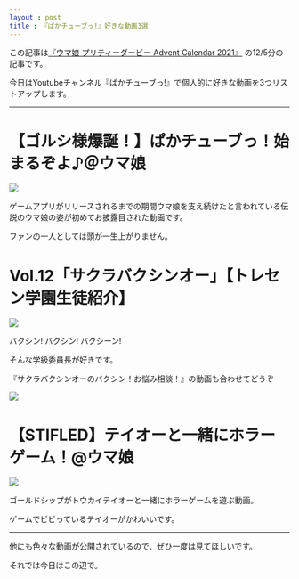 ```yaml
---
layout : post
title : 『ぱかチューブっ!』好きな動画3選
---
```


この記事は[『ウマ娘 プリティーダービー Advent Calendar 2021』](https://adventar.org/calendars/6565) の12/5分の記事です。

今日はYoutubeチャンネル『ぱかチューブっ!』で個人的に好きな動画を3つリストアップします。

---

# 【ゴルシ様爆誕！】ぱかチューブっ！始まるぞよ♪＠ウマ娘

[![](https://img.youtube.com/vi/Lj9AkNxxBbM/0.jpg)](https://www.youtube.com/watch?v=Lj9AkNxxBbM)

ゲームアプリがリリースされるまでの期間ウマ娘を支え続けたと言われている伝説のウマ娘の姿が初めてお披露目された動画です。

ファンの一人としては頭が一生上がりません。


# Vol.12「サクラバクシンオー」【トレセン学園生徒紹介】

[![](https://img.youtube.com/vi/v5Spa0tMpNA/0.jpg)](https://www.youtube.com/watch?v=v5Spa0tMpNA)

バクシン! バクシン! バクシーン!

そんな学級委員長が好きです。

『サクラバクシンオーのバクシン！お悩み相談！』の動画も合わせてどうぞ

[![](https://img.youtube.com/vi/Z0VD441qkJM/0.jpg)](https://www.youtube.com/watch?v=Z0VD441qkJM)


# 【STIFLED】テイオーと一緒にホラーゲーム！@ウマ娘

[![](https://img.youtube.com/vi/bLocJeF6gsk/0.jpg)](https://www.youtube.com/watch?v=bLocJeF6gsk)

ゴールドシップがトウカイテイオーと一緒にホラーゲームを遊ぶ動画。

ゲームでビビっているテイオーがかわいいです。

---

他にも色々な動画が公開されているので、ぜひ一度は見てほしいです。

それでは今日はこの辺で。
